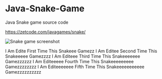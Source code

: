 # Java-Snake-Game
Java Snake game source code

https://zetcode.com/javagames/snake/  

![Snake game screenshot](snake.png)

I Am Edite First Time This Snakeee Gamezz
I Am Editee Second Time This Snakeeeee Gamezzzz
I Am Editeee Third Time This Snakeeeeeee Gamezzzzzz
I Am Editeeeee Fourth Time This Snakeeeeeeeee Gamezzzzzzzz
I Am Editeeeeeee Fifth Time This Snakeeeeeeeeeee Gamezzzzzzzzzz
